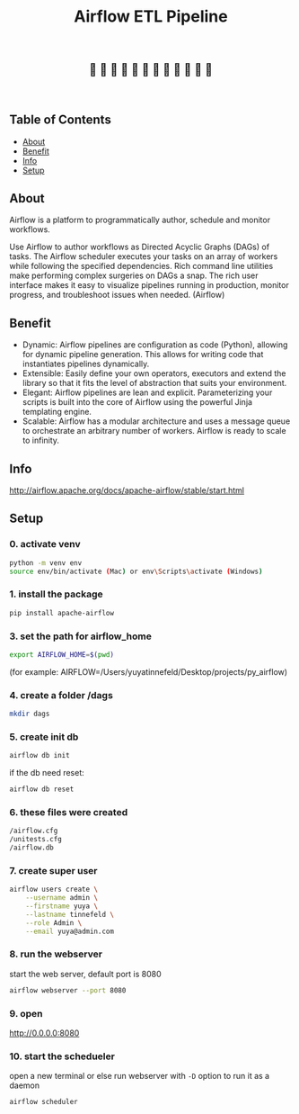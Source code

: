<h1 align="center">Airflow ETL Pipeline</h1> <br>
<h2 align="center">🚀 🐍 🚀 🐍 🚀 🐍 🚀 🐍 🚀 🐍 🚀 🐍 </h2> <br>

## Table of Contents

- [About](#about)
- [Benefit](#benefit)
- [Info](#info)
- [Setup](#setup)

## About
Airflow is a platform to programmatically author, schedule and monitor workflows.

Use Airflow to author workflows as Directed Acyclic Graphs (DAGs) of tasks. The Airflow scheduler executes your tasks on an array of workers while following the specified dependencies. Rich command line utilities make performing complex surgeries on DAGs a snap. The rich user interface makes it easy to visualize pipelines running in production, monitor progress, and troubleshoot issues when needed. (Airflow)


## Benefit
* Dynamic: Airflow pipelines are configuration as code (Python), allowing for dynamic pipeline generation. This allows for writing code that instantiates pipelines dynamically.
* Extensible: Easily define your own operators, executors and extend the library so that it fits the level of abstraction that suits your environment.
* Elegant: Airflow pipelines are lean and explicit. Parameterizing your scripts is built into the core of Airflow using the powerful Jinja templating engine.
* Scalable: Airflow has a modular architecture and uses a message queue to orchestrate an arbitrary number of workers. Airflow is ready to scale to infinity.


## Info
http://airflow.apache.org/docs/apache-airflow/stable/start.html


## Setup
### 0. activate venv
```bash
python -m venv env
source env/bin/activate (Mac) or env\Scripts\activate (Windows)
```

### 1. install the package

```bash
pip install apache-airflow
```

### 3. set the path for airflow_home

```bash
export AIRFLOW_HOME=$(pwd)
```
(for example: AIRFLOW=/Users/yuyatinnefeld/Desktop/projects/py_airflow)

### 4. create a folder /dags
```bash
mkdir dags
```

### 5. create init db
```bash
airflow db init
```

if the db need reset:
```bash
airflow db reset
```

### 6. these files were created
```bash
/airflow.cfg
/unitests.cfg
/airflow.db
```

### 7. create super user

```bash
airflow users create \
    --username admin \
    --firstname yuya \
    --lastname tinnefeld \
    --role Admin \
    --email yuya@admin.com
```

### 8. run the webserver
start the web server, default port is 8080

```bash
airflow webserver --port 8080
```

### 9. open 
http://0.0.0.0:8080


### 10. start the schedueler 
open a new terminal or else run webserver with ``-D`` option to run it as a daemon
```bash
airflow scheduler
```